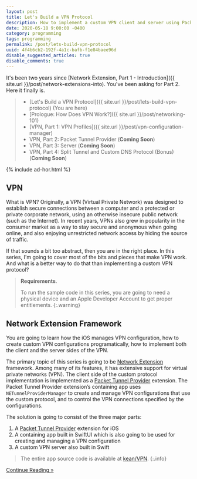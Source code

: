 ```yaml
---
layout: post
title: Let's Build a VPN Protocol
description: How to implement a custom VPN client and server using Packet Tunner Provider
date: 2020-05-18 9:00:00 -0400
category: programming
tags: programming
permalink: /post/lets-build-vpn-protocol
uuid: 4f4b6cb2-192f-4a1c-bafb-f1e84baee96d
disable_suggested_articles: true
disable_comments: true
---
```


It's been two years since [Network Extension, Part 1 - Introduction]({{ site.url }}/post/network-extensions-into). You've been asking for Part 2. Here it finally is.

> - [Let's Build a VPN Protocol]({{ site.url }}/post/lets-build-vpn-protocol) (You are here)
> - [Prologue: How Does VPN Work?]({{ site.url }}/post/networking-101)
> - [VPN, Part 1: VPN Profiles]({{ site.url }}/post/vpn-configuration-manager)
> - VPN, Part 2: Packet Tunnel Provider (**Coming Soon**)
> - VPN, Part 3: Server (**Coming Soon**)
> - VPN, Part 4: Split Tunnel and Custom DNS Protocol (Bonus) (**Coming Soon**)

{% include ad-hor.html %}

## VPN

What is VPN? Originally, a VPN (Virtual Private Network) was designed to establish secure connections between a computer and a protected or private corporate network, using an otherwise insecure public network (such as the Internet). In recent years, VPNs also grew in popularity in the consumer market as a way to stay secure and anonymous when going online, and also enjoying unrestricted network access by hiding the source of traffic.

If that sounds a bit too abstract, then you are in the right place. In this series, I'm going to cover most of the bits and pieces that make VPN work. And what is a better way to do that than implementing a custom VPN protocol?

> **Requirements**.
>
> To run the sample code in this series, you are going to need a physical device and an Apple Developer Account to get proper entitlements.
{:.warning}

## Network Extension Framework

You are going to learn how the iOS manages VPN configuration, how to create custom VPN configurations programatically, how to implement both the client and the server sides of the VPN.

The primary topic of this series is going to be [Network Extension](https://developer.apple.com/documentation/networkextension) framework. Among many of its features, it has extensive support for virtual private networks (VPN). The client side of the custom protocol implementation is implemented as a [Packet Tunnel Provider](https://developer.apple.com/documentation/networkextension/packet_tunnel_provider) extension. The Packet Tunnel Provider extension’s containing app uses `NETunnelProviderManager` to create and manage VPN configurations that use the custom protocol, and to control the VPN connections specified by the configurations.

The solution is going to consist of the three major parts:

1. A [Packet Tunnel Provider](https://developer.apple.com/documentation/networkextension/packet_tunnel_provider) extension for iOS
2. A containing app built in SwiftUI which is also going to be used for creating and managing a VPN configuration
3. A custom VPN server also built in Swift

> The entire app source code is available at [kean/VPN](https://github.com/kean/VPN).
{:.info}

<div class="Any-vertInsets">
<a href="{{ site.url }}/post/networking-101">
  <div class="PrimaryButton">
    Continue Reading »
  </div>
</a>
</div>
